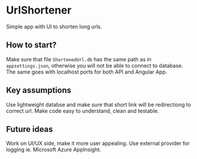 # UrlShortener
Simple app with UI to shorten long urls.

## How to start?
Make sure that file `ShortenedUrl.db` has the same path as in `appsettings.json`, otherwise you will not be able to connect to database. The same goes with localhost ports for both API and Angular App.

## Key assumptions
Use lightweight databse and make sure that short link will be redirectiong to correct url. Make code easy to understand, clean and testable.

## Future ideas
Work on UI/UX side, make it more user appealing. Use external provider for logging ie. Microsoft Azure AppInsight.


